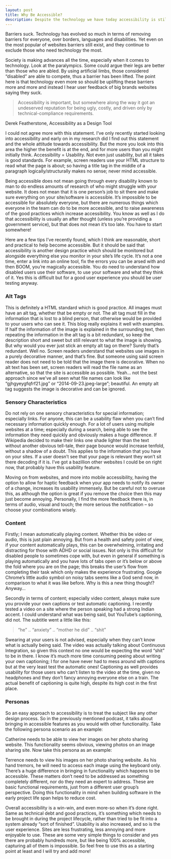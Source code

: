 ```yaml
---
layout: post
title: Why Be Accessible?
description: Despite the technology we have today accessibility is still an issue and still a non-functional requirement that you have to sell to your stakeholders and clients. This post is a take on why that shouldn't be the case. 
---
```


Barriers suck. Technology has evolved so much in terms of removing barriers for everyone, over borders, languages and disabilities. Yet even on the most popular of websites barriers still exist, and they continue to exclude those who need technology the most.

Society is making advances all the time, especially when it comes to technology. Look at the paralympics. Some could argue their legs are better than those who are abled. By using artificial limbs, those considered “disabled” are able to compete, thus a barrier has been lifted. The point here is that technology even more so should be uplifting these barriers more and more and instead I hear user feedback of big brands websites saying they suck.

> Accessibility is important, but somewhere along the way it got an undeserved reputation for being ugly, costly, and driven only by technical-compliance requirements.

<div class="author"><p>Derek Featherstone, Accessibility as a Design Tool</p></div>

I could not agree more with this statement. I’ve only recently started looking into accessibility and early on in my research did I find out this statement and the whole attitude towards accessibility. But the more you look into this area the higher the benefit is at the end, and for more users than you might initially think. Accessibility = Usability. Not even just usability, but all it takes is good standards. For example, screen readers use your HTML structure to read what the page is about; so having a title tag in the middle of a paragraph logically/structurally makes no sense; never mind accessible.

Being accessible does not mean going through every disability known to man to do endless amounts of research of who might struggle with your website. It does not mean that it is one person’s job to sit there and make sure everything on your site/software is accessible. It’s impossible to be accessible for absolutely everyone, but there are numerous things which everyone in the team can do to be more accessible, and to raise awareness of the good practices which increase accessibility. You know as well as I do that accessibility is usually an after thought (unless you’re providing a government service), but that does not mean it’s too late. You have to start somewhere!

Here are a few tips I’ve recently found, which I think are reasonable, short and practical to help become accessible. But it should be said that accessibility is another design practice which should be monitored but alongside everything else you monitor in your site’s life cycle. It’s not a one time, enter a link into an online tool, fix the errors you can be arsed with and then BOOM, you’re magically accessible. You do need to understand how disabled users use their software, to use your software and what they think of it. Yes this is difficult but for a good user experience you should be user testing anyway.

### Alt Tags

This is definitely a HTML standard which is good practice. All images must have an alt tag, whether that be empty or not. The alt tag must fill in the information that is lost to a blind person, that otherwise would be provided to your users who can see it. This blog really explains it well with examples. If half the information of the image is explained in the surrounding text, then repeating the information in the alt tag is a bit redundant, so keep the description short and sweet but still relevant to what the image is showing. But why would you ever just stick an empty alt tag on there? Surely that’s redundant. Well no. Screen readers understand that websites use images in a purely decorative manner, and that’s fine. But someone using said screen reader does not need to be told that the image there is decorative. When no alt text has been set, screen readers will read the file name as an alternative, so that the site is accessible as possible. Yeah… not the best approach since we’ve all seen what file names can look like “gjhgyeygfqfrf21.jpg” or “2014-09-23.jpeg-large”; beautiful. An empty alt tag suggests the image is decorative and can be ignored.

### Sensory Characteristics

Do not rely on one sensory characteristics for special information; especially links. For anyone, this can be a usability flaw when you can’t find necessary information quickly enough. For a lot of users using multiple websites at a time; especially during a search, being able to see the information they need quickly and obviously makes a huge difference. If Wikipedia decided to make their links one shade lighter than the text without another obvious tell-tale, their page bounce would increase tenfold, without a shadow of a doubt. This applies to the information that you have on your sites. If a user doesn’t see that your page is relevant they won’t sit there decoding if it is. I’ve got a bazillion other websites I could be on right now, that probably have this usability feature.

Moving on from websites, and more into mobile accessibility, having the option to allow for haptic feedback when your app needs to notify its owner of a change, increases its usability immensely.  But be careful not to overuse this, as although the option is great if you remove the choice then this may just become annoying. Personally, I find the more feedback there is, in terms of audio, visual and touch; the more serious the notification – so choose your combinations wisely.

### Content

Firstly; I mean automatically playing content. Whether this be video or audio, this is just plain annoying. But from a health and safety point of view, if your content automatically plays, this can be overwhelming, irritating and distracting for those with ADHD or social issues. Not only is this difficult for disabled people to sometimes cope with, but even in general if something is playing automatically and you have lots of tabs open or it’s below or above the fold where you are on the page; this breaks the user’s flow from completing their task which only makes the experience frustrating. Google Chrome’s little audio symbol on noisy tabs seems like a God send now, in comparison to what it was like before. Why is this a new thing though!? Anyway…

Secondly in terms of content; especially video content, always make sure you provide your own captions or test automatic captioning. I recently tested a video on a site where the person speaking had a strong Indian accent. I could understand what was being said, but YouTube’s captioning, did not. The subtitle went a little like this:

> “he” .. “anxiety” .. “mother he did” .. “shit”

Swearing at your users is not advised, especially when they can’t know what is actually being said. The video was actually talking about Continuous Integration, so given this context no one would be expecting the word “shit” to be in there. I know it’s much more time consuming peeing about writing your own captioning; I for one have never had to mess around with captions but at the very least test the automatic ones! Captioning as well provides usability for those users who can’t listen to the video at the time, given no headphones and they don’t fancy annoying everyone else on a train. The actual benefit of captioning is quite high, despite its high cost in the first place.

### Personas

So an easy approach to accessibility is to treat the subject like any other design process. So in the previously mentioned podcast, it talks about bringing in accessible features as you would with other functionality. Take the following persona scenario as an example:

Catherine needs to be able to view her images on her photo sharing website.
This functionality seems obvious, viewing photos on an image sharing site. Now take this persona as an example:

Terrence needs to view his images on her photo sharing website. As his hand tremors, he will need to access each image using the keyboard only.
There’s a huge difference in bringing in functionality which happens to be accessible. These matters don’t need to be addressed as something completely different, nor do they need an expert to address. These are basic functional requirements, just from a different user group’s perspective. Doing this functionality in mind when building software in the early project life span helps to reduce cost.

Overall accessibility is a win-win, and even more-so when it’s done right. Same as technical debt and good practices, it’s something which needs to be brought in during the project lifecycle, rather than tried to be fit into a system already “sort of finished”. Usability is also increased, and so is the user experience. Sites are less frustrating, less annoying and more enjoyable to use. These are some very simple things to consider and yes there are probably hundreds more, but like being 100% accessible, capturing all of them is impossible. So feel free to use this as a starting point at least and I will try and add more!